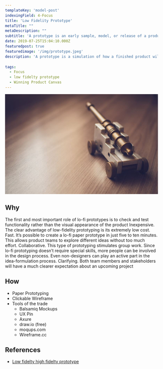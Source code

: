 ```yaml
---
templateKey: 'model-post'
indexingField: 4-Focus
title: 'Low Fidelity Prototype'
metaTitle: ""
metaDescription: ""
subtitle: 'A prototype is an early sample, model, or release of a product built to test a concept or process.'
date: 2019-07-25T15:04:10.000Z
featuredpost: true
featuredimage: '/img/prototype.jpeg'
description: 'A prototype is a simulation of how a finished product will work. It allows product teams to test the usability and feasibility of their designs. Low-fidelity (lo-fi) prototyping is a quick and easy way to translate high-level design concepts into tangible and testable artifacts. Should not be so concrete.'

tags:
  - Focus
  - low fidelty prototype
  - Winning Product Canvas
---
```


![flavor wheel](/img/prototype.jpeg)

## Why
The first and most important role of lo-fi prototypes is to check and test functionality rather than the visual appearance of the product
Inexpensive. The clear advantage of low-fidelity prototyping is its extremely low cost.
Fast. It’s possible to create a lo-fi paper prototype in just five to ten minutes. This allows product teams to explore different ideas without too much effort.
Collaborative. This type of prototyping stimulates group work. Since lo-fi prototyping doesn’t require special skills, more people can be involved in the design process. Even non-designers can play an active part in the idea-formulation process.
Clarifying. Both team members and stakeholders will have a much clearer expectation about an upcoming project

## How

- Paper Prototyping
- Clickable Wireframe
- Tools of the trade
  - Balsamiq Mockups
  - UX Pin
  - Axure
  - draw.io (free)
  - moqups.com
  - Wireframe.cc

## References

- [Low fidelty high fidelty prototype](https://theblog.adobe.com/prototyping-difference-low-fidelity-high-fidelity-prototypes-use/)
